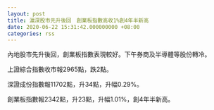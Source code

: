 ```yaml
---
layout: post
title: 滬深股市先升後回　創業板指數高收1%創4年半新高
date: 2020-06-22 15:31:42.000000000 +08:00
categories: rss
---
```


內地股市先升後回，創業板指數表現較好。下午券商及半導體等股份轉冷。

上證綜合指數收市報2965點，跌2點。

深證成份指數報11702點，升34點，升幅0.29%。

創業板指數報2342點，升23點，升幅1.01%，創4年半新高。
